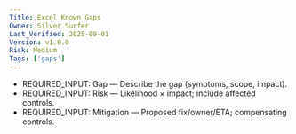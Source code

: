 ```yaml
---
Title: Excel Known Gaps
Owner: Silver Surfer
Last_Verified: 2025-09-01
Version: v1.0.0
Risk: Medium
Tags: ['gaps']
---
```

- REQUIRED_INPUT: Gap — Describe the gap (symptoms, scope, impact).
- REQUIRED_INPUT: Risk — Likelihood × impact; include affected controls.
- REQUIRED_INPUT: Mitigation — Proposed fix/owner/ETA; compensating controls.
